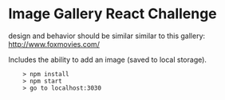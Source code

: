 # Image Gallery React Challenge

design and behavior should be similar similar to this gallery: http://www.foxmovies.com/

Includes the ability to add an image (saved to local storage).

```
	> npm install
	> npm start
	> go to localhost:3030
```
